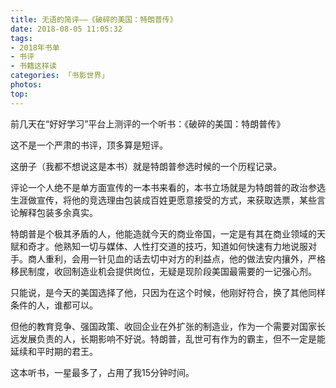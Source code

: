 ```yaml
---
title: 无语的简评——《破碎的美国：特朗普传》
date: 2018-08-05 11:05:32
tags:
- 2018年书单
- 书评
- 书籍这样读
categories: 「书影世界」
photos:
top:
---
```


前几天在“好好学习”平台上测评的一个听书：《破碎的美国：特朗普传》

这不是一个严肃的书评，顶多算是短评。

这册子（我都不想说这是本书）就是特朗普参选时候的一个历程记录。

评论一个人绝不是单方面宣传的一本书来看的，本书立场就是为特朗普的政治参选生涯做宣传，将他的竞选理由包装成百姓更愿意接受的方式，来获取选票，某些言论解释包装多余真实。

特朗普是个极其矛盾的人，他能造就今天的商业帝国，一定是有其在商业领域的天赋和奇才。他熟知一切与媒体、人性打交道的技巧，知道如何快速有力地说服对手。商人重利，会用一针见血的话去切中对方的利益点，他的做法安内攘外，严格移民制度，收回制造业机会提供岗位，无疑是现阶段美国最需要的一记强心剂。

只能说，是今天的美国选择了他，只因为在这个时候，他刚好符合，换了其他同样条件的人，谁都可以。

但他的教育竞争、强国政策、收回企业在外扩张的制造业，作为一个需要对国家长远发展负责的人，长期影响不好说。特朗普，乱世可有作为的霸主，但不一定是能延续和平时期的君王。

这本听书，一星最多了，占用了我15分钟时间。